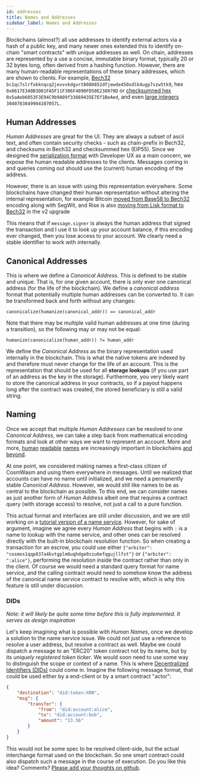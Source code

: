 ```yaml
---
id: addresses
title: Names and Addresses
sidebar_label: Names and Addresses
---
```


Blockchains (almost?) all use addresses to identify external actors via a hash of a public key, and many newer ones extended this to identify on-chain "smart contracts" with unique addresses as well. On chain, addresses are represented by a use a concise, immutable binary format, typically 20 or 32 bytes long, often derived from a hashing function. However, there are many human-readable representations of these binary addresses, which are shown to clients. For example, [Bech32](https://en.bitcoin.it/wiki/Bech32) `bc1qc7slrfxkknqcq2jevvvkdgvrt8080852dfjewde450xdlk4ugp7szw5tk9`, hex `0x8617E340B3D01FA5F11F306F4090FD50E238070D` or [checksumned hex](https://github.com/ethereum/EIPs/blob/master/EIPS/eip-55.md) `0x5aAeb6053F3E94C9b9A09f33669435E7Ef1BeAed`, and even [large integers](https://research.kudelskisecurity.com/2018/01/16/blockchains-how-to-steal-millions-in-264-operations/) `3040783849904107057L`.

## Human Addresses

*Human Addresses* are great for the UI. They are always a subset of ascii text, and often contain security checks - such as chain-prefix in Bech32, and checksums in Bech32 and checksummed hex (EIP55). Since we designed the [serialization format](./serialization) with Developer UX as a main concern, we expose the human readable addresses to the clients. Messages coming in and queries coming out should use the (current) human encoding of the address.

However, there is an issue with using this representation everywhere. Some blockchains have changed their human representation without altering the internal representation, for example Bitcoin [moved from Base58 to Bech32](https://en.bitcoin.it/wiki/BIP_0173) encoding along with SegWit, and Rise is also [moving from Lisk format to Bech32](https://medium.com/rise-vision/introducing-rise-v2-521a58e1e9de#41d5) in the v2 upgrade

This means that if `message.signer` is always the human address that signed the transaction and I use it to look up your account balance, if this encoding ever changed, then you lose access to your account. We clearly need a stable identifier to work with internally.

## Canonical Addresses

This is where we define a *Canonical Address*. This is defined to be stable and unique. That is, for one given account, there is only ever one canonical address (for the life of the blockchain). We define a *canonical address* format that potentially multiple human addresses can be converted to. It can be transformed back and forth without any changes:

`canonicalize(humanize(canonical_addr)) == canonical_addr`

Note that there may be multiple valid human addresses at one time (during a transition), so the following may or may not be equal:

`humanize(canonicalize(human_addr)) ?= human_addr`

We define the *Canonical Address* as the binary representation used internally in the blockchain. This is what the native tokens are indexed by and therefore must never change for the life of an account. This is the representation that should be used for all **storage lookups** (if you use part of an address as the key in the storage). Furthermore, you very likely want to store the canonical address in your contracts, so if a payout happens long after the contract was created, the stored beneficiary is still a valid string.

## Naming

Once we accept that multiple *Human Addresses* can be resolved to one *Canonical Address*, we can take a step back from mathematical encoding formats and look at other ways we want to represent an account. More and more, [human](https://app.ens.domains/about) [readable](https://docs.blockstack.org/core/naming/introduction.html) [names](https://iov.one) are increasingly important in blockchains [and beyond](https://hackernoon.com/everything-you-didnt-know-about-the-handshake-naming-system-how-this-blockchain-project-will-483464309f33).

At one point, we considered making names a first-class citizen of CosmWasm and using them everywhere in messages. Until we realized that accounts can have no name until initialized, and we need a permanently stable *Canonical Address*. However, we would still like names to be as central to the blockchain as possible. To this end, we can consider names as just another form of *Human Address* albeit one that requires a contract query (with storage access) to resolve, not just a call to a pure function.

This actual format and interfaces are still under discussion, and we are still working on a [tutorial version of a name service](../name-service/intro). However, for sake of argument, imagine we agree every *Human Address* that begins with `:` is a name to lookup with the name service, and other ones can be resolved directly with the built-in blockchain resolution function. So when creating a transaction for an escrow, you could use either `{"arbiter": "cosmos1qqp837a4kvtgplm6uqhdge0zzu6efqgujllfst"}` or `{"arbiter": ":alice"}`, performing the resolution inside the contract rather than only in the client. Of course we would need a standard query format for name service, and the calling contract would need to somehow know the address of the canonical name service contract to resolve with, which is why this feature is still under discussion.

### DIDs

*Note: it will likely be quite some time before this is fully implemented. It serves as design inspiration*

Let's keep imagining what is possible with *Human Names*, once we develop a solution to the name service issue. We could not just use a reference to resolve a user address, but resolve a contract as well. Maybe we could dispatch a message to an "ERC20" token contract not by its name, but by its *uniquely registered token ticker*. We would soon need to use some way to distinguish the scope or context of a name. This is where [Decentralized Identifiers (DIDs)](https://www.w3.org/TR/did-core/) could come in. Imagine the following message format, that could be used either by a end-client or by a smart contract "actor":

```json
{
    "destination": "did:token:XRN",
    "msg": {
        "transfer": {
            "from": "did:account:alice",
            "to": "did:account:bob",
            "amount": "13.56"
        }
    }
}
```

This would not be some spec to be resolved client-side, but the actual interchange format used on the blockchain. So one smart contract could also dispatch such a message in the course of execution. Do you like this idea? Comments? [Please add your thoughts on github](https://github.com/CosmWasm/cosmwasm/issues/80).